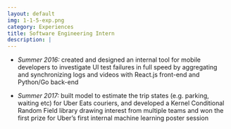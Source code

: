 ```yaml
---
layout: default
img: 1-1-5-exp.png
category: Experiences
title: Software Engineering Intern
description: |
---
```


* *Summer 2016:* created and designed an internal tool for mobile developers to investigate UI test failures in full speed by aggregating and synchronizing logs and videos with React.js front-end and Python/Go back-end

* *Summer 2017:* built model to estimate the trip states (e.g. parking, waiting etc) for Uber Eats couriers, and developed a Kernel Conditional Random Field library drawing interest from multiple teams and won the first prize for Uber’s first internal machine learning poster session